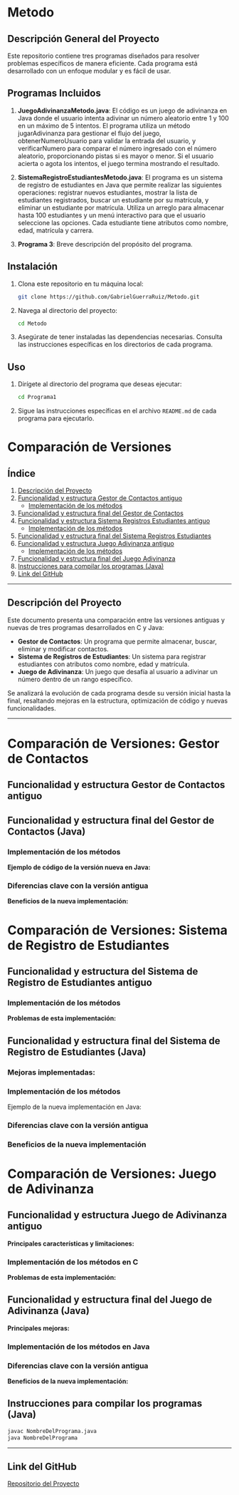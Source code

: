 # Metodo
## Descripción General del Proyecto

Este repositorio contiene tres programas diseñados para resolver problemas específicos de manera eficiente. Cada programa está desarrollado con un enfoque modular y es fácil de usar.

## Programas Incluidos

1. **JuegoAdivinanzaMetodo.java**: El código es un juego de adivinanza en Java donde el usuario intenta adivinar un número aleatorio entre 1 y 100 en un máximo de 5 intentos. El programa utiliza un método jugarAdivinanza para gestionar el flujo del juego, obtenerNumeroUsuario para validar la entrada del usuario, y verificarNumero para comparar el número ingresado con el número aleatorio, proporcionando pistas si es mayor o menor. Si el usuario acierta o agota los intentos, el juego termina mostrando el resultado.

2. **SistemaRegistroEstudiantesMetodo.java**: El programa es un sistema de registro de estudiantes en Java que permite realizar las siguientes operaciones: registrar nuevos estudiantes, mostrar la lista de estudiantes registrados, buscar un estudiante por su matrícula, y eliminar un estudiante por matrícula. Utiliza un arreglo para almacenar hasta 100 estudiantes y un menú interactivo para que el usuario seleccione las opciones. Cada estudiante tiene atributos como nombre, edad, matrícula y carrera.

3. **Programa 3**: Breve descripción del propósito del programa.

## Instalación

1. Clona este repositorio en tu máquina local:
    ```bash
    git clone https://github.com/GabrielGuerraRuiz/Metodo.git
    ```
2. Navega al directorio del proyecto:
    ```bash
    cd Metodo
    ```
3. Asegúrate de tener instaladas las dependencias necesarias. Consulta las instrucciones específicas en los directorios de cada programa.

## Uso

1. Dirígete al directorio del programa que deseas ejecutar:
    ```bash
    cd Programa1
    ```
2. Sigue las instrucciones específicas en el archivo `README.md` de cada programa para ejecutarlo.

# Comparación de Versiones

## Índice
1. [Descripción del Proyecto](#descripcion-del-proyecto)
2. [Funcionalidad y estructura Gestor de Contactos antiguo](#funcionalidad-y-estructura-gestor-de-contactos-antiguo)
   - [Implementación de los métodos](#implementacion-de-los-metodos)
3. [Funcionalidad y estructura final del Gestor de Contactos](#funcionalidad-y-estructura-final-del-gestor-de-contactos)
4. [Funcionalidad y estructura Sistema Registros Estudiantes antiguo](#funcionalidad-y-estructura-sistema-registros-estudiantes-antiguo)
   - [Implementación de los métodos](#implementacion-de-los-metodos)
5. [Funcionalidad y estructura final del Sistema Registros Estudiantes](#funcionalidad-y-estructura-final-del-sistema-registros-estudiantes)
6. [Funcionalidad y estructura Juego Adivinanza antiguo](#funcionalidad-y-estructura-juego-adivinanza-antiguo)
   - [Implementación de los métodos](#implementacion-de-los-metodos)
7. [Funcionalidad y estructura final del Juego Adivinanza](#funcionalidad-y-estructura-final-del-juego-adivinanza)
8. [Instrucciones para compilar los programas (Java)](#instrucciones-para-compilar-los-programas-java)
9. [Link del GitHub](#link-del-github)

---

## Descripción del Proyecto
Este documento presenta una comparación entre las versiones antiguas y nuevas de tres programas desarrollados en C y Java:

- **Gestor de Contactos**: Un programa que permite almacenar, buscar, eliminar y modificar contactos.
- **Sistema de Registros de Estudiantes**: Un sistema para registrar estudiantes con atributos como nombre, edad y matrícula.
- **Juego de Adivinanza**: Un juego que desafía al usuario a adivinar un número dentro de un rango específico.

Se analizará la evolución de cada programa desde su versión inicial hasta la final, resaltando mejoras en la estructura, optimización de código y nuevas funcionalidades.

---

# Comparación de Versiones: Gestor de Contactos

## Funcionalidad y estructura Gestor de Contactos antiguo






## Funcionalidad y estructura final del Gestor de Contactos (Java)


### Implementación de los métodos

**Ejemplo de código de la versión nueva en Java:**


### Diferencias clave con la versión antigua


**Beneficios de la nueva implementación:**

# Comparación de Versiones: Sistema de Registro de Estudiantes

## Funcionalidad y estructura del Sistema de Registro de Estudiantes antiguo


### Implementación de los métodos


**Problemas de esta implementación:**


## Funcionalidad y estructura final del Sistema de Registro de Estudiantes (Java)

### Mejoras implementadas:

### Implementación de los métodos

Ejemplo de la nueva implementación en Java:


### Diferencias clave con la versión antigua


### Beneficios de la nueva implementación
  
# Comparación de Versiones: Juego de Adivinanza

## Funcionalidad y estructura Juego de Adivinanza antiguo


**Principales características y limitaciones:**


### Implementación de los métodos en C


**Problemas de esta implementación:**


## Funcionalidad y estructura final del Juego de Adivinanza (Java)



**Principales mejoras:**


### Implementación de los métodos en Java



### Diferencias clave con la versión antigua


**Beneficios de la nueva implementación:**


## Instrucciones para compilar los programas (Java)
```sh
javac NombreDelPrograma.java
java NombreDelPrograma
```

---

## Link del GitHub
[Repositorio del Proyecto](https://github.com/GabrielGuerraRuiz)

